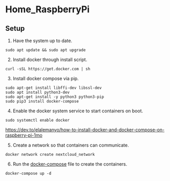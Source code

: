 # Home_RaspberryPi

## Setup

1. Have the system up to date.

```
sudo apt update && sudo apt upgrade
```

2. Install docker through install script.

```
curl -sSL https://get.docker.com | sh
```

3. Install docker compose via pip.

```
sudo apt-get install libffi-dev libssl-dev
sudo apt install python3-dev
sudo apt-get install -y python3 python3-pip
sudo pip3 install docker-compose
```

4. Enable the docker system service to start containers on boot.

```
sudo systemctl enable docker
```

https://dev.to/elalemanyo/how-to-install-docker-and-docker-compose-on-raspberry-pi-1mo

5. Create a network so that containers can communicate.

```
docker network create nextcloud_network
```

6. Run the [docker-compose](https://github.com/Rubinjo/Home_RaspberryPi/blob/main/docker-compose.yml) file to create the containers.

```
docker-compose up -d
```
